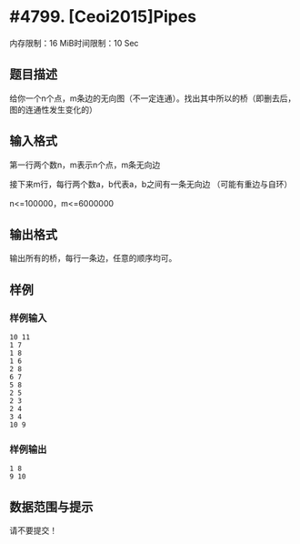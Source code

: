 # #4799. [Ceoi2015]Pipes

内存限制：16 MiB时间限制：10 Sec

## 题目描述

给你一个n个点，m条边的无向图（不一定连通）。找出其中所以的桥（即删去后，图的连通性发生变化的）

## 输入格式

第一行两个数n，m表示n个点，m条无向边

接下来m行，每行两个数a，b代表a，b之间有一条无向边 （可能有重边与自环）

n<=100000，m<=6000000

## 输出格式

输出所有的桥，每行一条边，任意的顺序均可。

## 样例

### 样例输入

    
    10 11
    1 7
    1 8
    1 6
    2 8
    6 7
    5 8
    2 5
    2 3
    2 4
    3 4
    10 9
    

### 样例输出

    
    1 8
    9 10
    

## 数据范围与提示

请不要提交！
